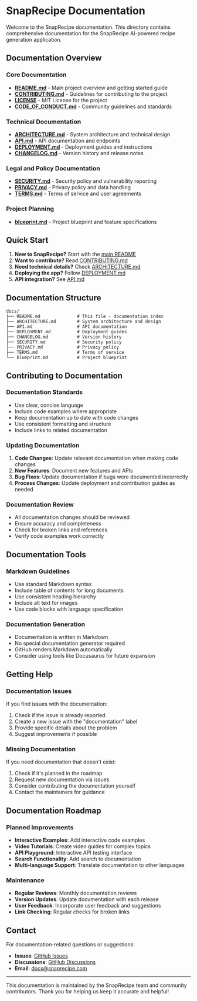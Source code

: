 # SnapRecipe Documentation

Welcome to the SnapRecipe documentation. This directory contains comprehensive documentation for the SnapRecipe AI-powered recipe generation application.

## Documentation Overview

### Core Documentation

- **[README.md](../README.md)** - Main project overview and getting started guide
- **[CONTRIBUTING.md](../CONTRIBUTING.md)** - Guidelines for contributing to the project
- **[LICENSE](../LICENSE)** - MIT License for the project
- **[CODE_OF_CONDUCT.md](../CODE_OF_CONDUCT.md)** - Community guidelines and standards

### Technical Documentation

- **[ARCHITECTURE.md](ARCHITECTURE.md)** - System architecture and technical design
- **[API.md](API.md)** - API documentation and endpoints
- **[DEPLOYMENT.md](DEPLOYMENT.md)** - Deployment guides and instructions
- **[CHANGELOG.md](CHANGELOG.md)** - Version history and release notes

### Legal and Policy Documentation

- **[SECURITY.md](SECURITY.md)** - Security policy and vulnerability reporting
- **[PRIVACY.md](PRIVACY.md)** - Privacy policy and data handling
- **[TERMS.md](TERMS.md)** - Terms of service and user agreements

### Project Planning

- **[blueprint.md](blueprint.md)** - Project blueprint and feature specifications

## Quick Start

1. **New to SnapRecipe?** Start with the [main README](../README.md)
2. **Want to contribute?** Read [CONTRIBUTING.md](../CONTRIBUTING.md)
3. **Need technical details?** Check [ARCHITECTURE.md](ARCHITECTURE.md)
4. **Deploying the app?** Follow [DEPLOYMENT.md](DEPLOYMENT.md)
5. **API integration?** See [API.md](API.md)

## Documentation Structure

```
docs/
├── README.md              # This file - documentation index
├── ARCHITECTURE.md        # System architecture and design
├── API.md                 # API documentation
├── DEPLOYMENT.md          # Deployment guides
├── CHANGELOG.md           # Version history
├── SECURITY.md            # Security policy
├── PRIVACY.md             # Privacy policy
├── TERMS.md               # Terms of service
└── blueprint.md           # Project blueprint
```

## Contributing to Documentation

### Documentation Standards

- Use clear, concise language
- Include code examples where appropriate
- Keep documentation up to date with code changes
- Use consistent formatting and structure
- Include links to related documentation

### Updating Documentation

1. **Code Changes**: Update relevant documentation when making code changes
2. **New Features**: Document new features and APIs
3. **Bug Fixes**: Update documentation if bugs were documented incorrectly
4. **Process Changes**: Update deployment and contribution guides as needed

### Documentation Review

- All documentation changes should be reviewed
- Ensure accuracy and completeness
- Check for broken links and references
- Verify code examples work correctly

## Documentation Tools

### Markdown Guidelines

- Use standard Markdown syntax
- Include table of contents for long documents
- Use consistent heading hierarchy
- Include alt text for images
- Use code blocks with language specification

### Documentation Generation

- Documentation is written in Markdown
- No special documentation generator required
- GitHub renders Markdown automatically
- Consider using tools like Docusaurus for future expansion

## Getting Help

### Documentation Issues

If you find issues with the documentation:
1. Check if the issue is already reported
2. Create a new issue with the "documentation" label
3. Provide specific details about the problem
4. Suggest improvements if possible

### Missing Documentation

If you need documentation that doesn't exist:
1. Check if it's planned in the roadmap
2. Request new documentation via issues
3. Consider contributing the documentation yourself
4. Contact the maintainers for guidance

## Documentation Roadmap

### Planned Improvements

- **Interactive Examples**: Add interactive code examples
- **Video Tutorials**: Create video guides for complex topics
- **API Playground**: Interactive API testing interface
- **Search Functionality**: Add search to documentation
- **Multi-language Support**: Translate documentation to other languages

### Maintenance

- **Regular Reviews**: Monthly documentation reviews
- **Version Updates**: Update documentation with each release
- **User Feedback**: Incorporate user feedback and suggestions
- **Link Checking**: Regular checks for broken links

## Contact

For documentation-related questions or suggestions:

- **Issues**: [GitHub Issues](https://github.com/yourusername/snaprecipe/issues)
- **Discussions**: [GitHub Discussions](https://github.com/yourusername/snaprecipe/discussions)
- **Email**: docs@snaprecipe.com

---

This documentation is maintained by the SnapRecipe team and community contributors. Thank you for helping us keep it accurate and helpful! 